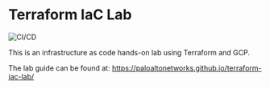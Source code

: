 # Terraform IaC Lab

![CI/CD](https://github.com/PaloAltoNetworks/terraform-iac-lab/workflows/CI/CD/badge.svg)

This is an infrastructure as code hands-on lab using Terraform and GCP.

The lab guide can be found at: https://paloaltonetworks.github.io/terraform-iac-lab/
